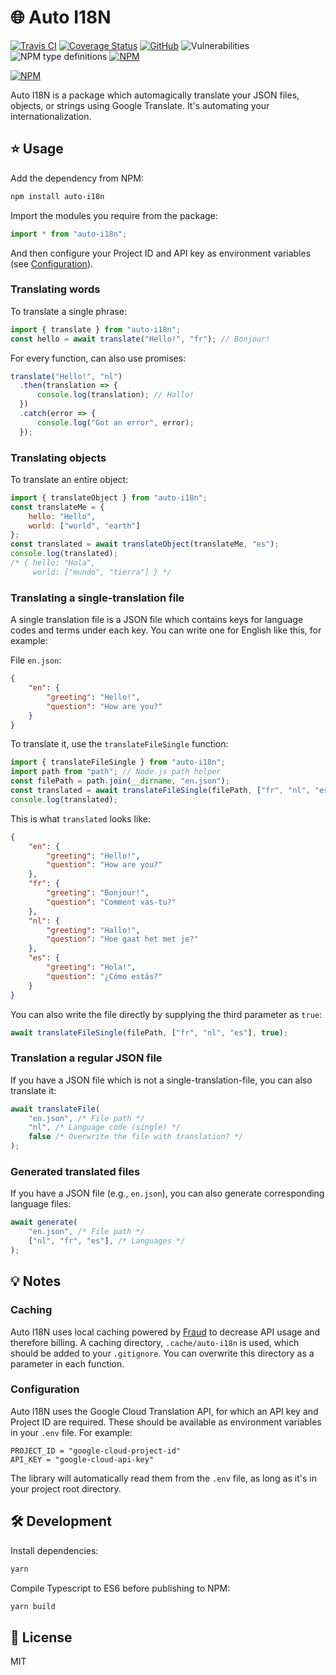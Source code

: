 # 🌐 Auto I18N

[![Travis CI](https://img.shields.io/travis/AnandChowdhary/auto-i18n.svg)](https://travis-ci.org/AnandChowdhary/auto-i18n)
[![Coverage Status](https://coveralls.io/repos/github/AnandChowdhary/auto-i18n/badge.svg?branch=master)](https://coveralls.io/github/AnandChowdhary/auto-i18n?branch=master)
[![GitHub](https://img.shields.io/github/license/anandchowdhary/auto-i18n.svg)](https://github.com/AnandChowdhary/auto-i18n/blob/master/LICENSE)
![Vulnerabilities](https://img.shields.io/snyk/vulnerabilities/github/AnandChowdhary/auto-i18n.svg)
![NPM type definitions](https://img.shields.io/npm/types/auto-i18n.svg)
[![NPM](https://img.shields.io/npm/v/auto-i18n.svg)](https://www.npmjs.com/package/auto-i18n)

[![NPM](https://nodei.co/npm/auto-i18n.png)](https://www.npmjs.com/package/auto-i18n)

Auto I18N is a package which automagically translate your JSON files, objects, or strings using Google Translate. It's automating your internationalization.

## ⭐ Usage

Add the dependency from NPM:

```bash
npm install auto-i18n
```

Import the modules you require from the package:

```js
import * from "auto-i18n";
```

And then configure your Project ID and API key as environment variables (see [Configuration](#configuration)).

### Translating words

To translate a single phrase:

```js
import { translate } from "auto-i18n";
const hello = await translate("Hello!", "fr"); // Bonjour!
```

For every function, can also use promises:

```js
translate("Hello!", "nl")
  .then(translation => {
      console.log(translation); // Hallo!
  })
  .catch(error => {
      console.log("Got an error", error);
  });
```

### Translating objects

To translate an entire object:

```js
import { translateObject } from "auto-i18n";
const translateMe = {
    hello: "Hello",
    world: ["world", "earth"]
};
const translated = await translateObject(translateMe, "es");
console.log(translated);
/* { hello: "Hola",
     world: ["mundo", "tierra"] } */
```

### Translating a single-translation file

A single translation file is a JSON file which contains keys for language codes and terms under each key. You can write one for English like this, for example:

File `en.json`:

```json
{
    "en": {
        "greeting": "Hello!",
        "question": "How are you?"
    }
}
```

To translate it, use the `translateFileSingle` function:

```js
import { translateFileSingle } from "auto-i18n";
import path from "path"; // Node.js path helper
const filePath = path.join(__dirname, "en.json");
const translated = await translateFileSingle(filePath, ["fr", "nl", "es"]);
console.log(translated);
```

This is what `translated` looks like:

```json
{
    "en": {
        "greeting": "Hello!",
        "question": "How are you?"
    },
    "fr": {
        "greeting": "Bonjour!",
        "question": "Comment vas-tu?"
    },
    "nl": {
        "greeting": "Hallo!",
        "question": "Hoe gaat het met je?"
    },
    "es": {
        "greeting": "Hola!",
        "question": "¿Cómo estás?"
    }
}
```

You can also write the file directly by supplying the third parameter as `true`:

```js
await translateFileSingle(filePath, ["fr", "nl", "es"], true);
```

### Translation a regular JSON file

If you have a JSON file which is not a single-translation-file, you can also translate it:

```js
await translateFile(
    "en.json", /* File path */
    "nl", /* Language code (single) */
    false /* Overwrite the file with translation? */
);
```

### Generated translated files

If you have a JSON file (e.g., `en.json`), you can also generate corresponding language files:

```js
await generate(
    "en.json", /* File path */
    ["nl", "fr", "es"], /* Languages */
);
```

## 💡 Notes

### Caching

Auto I18N uses local caching powered by [Fraud](https://github.com/AnandChowdhary/fraud) to decrease API usage and therefore billing. A caching directory, `.cache/auto-i18n` is used, which should be added to your `.gitignore`. You can overwrite this directory as a parameter in each function.

### Configuration

Auto I18N uses the Google Cloud Translation API, for which an API key and Project ID are required. These should be available as environment variables in your `.env` file. For example:

```dotenv
PROJECT_ID = "google-cloud-project-id"
API_KEY = "google-cloud-api-key"
```

The library will automatically read them from the `.env` file, as long as it's in your project root directory.

## 🛠️ Development

Install dependencies:

```bash
yarn
```

Compile Typescript to ES6 before publishing to NPM:

```bash
yarn build
```

## 📝 License

MIT
